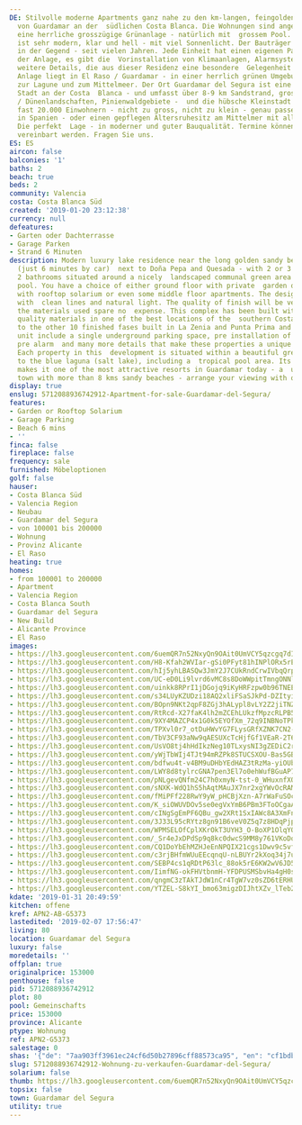 ```yaml
---
DE: Stilvolle moderne Apartments ganz nahe zu den km-langen, feingoldenen Sandstränden
  von Guardamar an der  südlichen Costa Blanca. Die Wohnungen sind angelegt rund um
  eine herrliche grosszügige Grünanlage - natürlich mit  grossem Pool. Das Design
  ist sehr modern, klar und hell - mit viel Sonnenlicht. Der Bauträger ist einer der  angesehensten
  in der Gegend - seit vielen Jahren. Jede Einheit hat einen eigenen Parkplatz in
  der Anlage, es gibt die  Vorinstallation von Klimaanlagen, Alarmsystemen und viele
  weitere Details, die aus dieser Residenz eine besondere  Gelegenheit machen. Die
  Anlage liegt in El Raso / Guardamar - in einer herrlich grünen Umgebung von Obstplantagen,  nahe
  zur Lagune und zum Mittelmeer. Der Ort Guardamar del Segura ist eine ganz besondere
  Stadt an der Costa  Blanca - und umfasst über 8-9 km Sandstrand, grosse Naturschutzgebiete
  / Dünenlandschaften, Pinienwaldgebiete -  und die hübsche Kleinstadt selbst mit
  fast 20.000 Einwohnern - nicht zu gross, nicht zu klein - genau passend für  Super-Ferien
  in Spanien - oder einen gepflegen Altersruhesitz am Mittelmer mit allen Versorgungseinrichten.
  Die perfekt  Lage - in moderner und guter Bauqualität. Termine können jederzeit
  vereinbart werden. Fragen Sie uns.
ES: ES
aircon: false
balconies: '1'
baths: 2
beach: true
beds: 2
community: Valencia
costa: Costa Blanca Süd
created: '2019-01-20 23:12:38'
currency: null
defeatures:
- Garten oder Dachterrasse
- Garage Parken
- Strand 6 Minuten
description: Modern luxury lake residence near the long golden sandy beaches of Guardamar
  (just 6 minutes by car)  next to Doña Pepa and Quesada - with 2 or 3 bedrooms and
  2 bathrooms situated around a nicely  landscaped communal green area and swimming
  pool. You have a choice of either ground floor with private  garden or top floor
  with rooftop solarium or even some middle floor apartments. The design is modern
  with  clean lines and natural light. The quality of finish will be very high and
  the materials used spare no  expense. This complex has been built with the finest
  quality materials in one of the best locations of the  southern Costa Blanca. Similar
  to the other 10 finished fases built in La Zenia and Punta Prima and El  Raso. Each
  unit include a single underground parking space, pre installation of air conditioning,
  pre alarm  and many more details that make these properties a unique opportunity.
  Each property in this  development is situated within a beautiful green area close
  to the blue laguna (salt lake), including a  tropical pool area. Its beautiful location
  makes it one of the most attractive resorts in Guardamar today - a  unique Costa
  town with more than 8 kms sandy beaches - arrange your viewing with our team.
display: true
enslug: 5712088936742912-Apartment-for-sale-Guardamar-del-Segura/
features:
- Garden or Rooftop Solarium
- Garage Parking
- Beach 6 mins
- ''
finca: false
fireplace: false
frequency: sale
furnished: Möbeloptionen
golf: false
hauser:
- Costa Blanca Süd
- Valencia Region
- Neubau
- Guardamar del Segura
- von 100001 bis 200000
- Wohnung
- Provinz Alicante
- El Raso
heating: true
homes:
- from 100001 to 200000
- Apartment
- Valencia Region
- Costa Blanca South
- Guardamar del Segura
- New Build
- Alicante Province
- El Raso
images:
- https://lh3.googleusercontent.com/6uemQR7n52NxyQn9OAit0UmVCY5qzcgq7dI4cGDfKf8CyBngTNL8X3F9XM36jPP52EvSfFLgC2tV7t7nJm4=w640-rj-e30-l100
- https://lh3.googleusercontent.com/H8-Kfah2WVIar-gSi0PFyt81hINPlORx5rEmj7V5ZD9MSVtHa5QxiWnj7frzNA2762c2qTI1PIhAmolehgl6=w640-rj-e30-l100
- https://lh3.googleusercontent.com/hIj5yhLBASQw3JmY2J7CUkRndCrwIVbqQrpj6GfovKFA-RUk2HhIEhBwYbCY7Z1PwzZDyYfZlAFsD4QcmqY=w640-rj-e30-l100
- https://lh3.googleusercontent.com/UC-eD0Li9lvrd6vMC8s8DoWWpitTmngONNlvrVp2h7MHVWsv-QtBtCsuVeEzlIEAt-SmyBq5GiZJq_gKStVu=w640-rj-e30-l100
- https://lh3.googleusercontent.com/uinkk8RPrI1jDGojq9iKyHRFzpw0b96TNEE6Tpt5PQwXADnk1s57XHEUlMEVZxpju2fptnsKMW9mpqw0lecEMA=w640-rj-e30-l100
- https://lh3.googleusercontent.com/s34LUyKZUDzi18AQ2xliFSaSJkPd-DZItyiPiF0cgsvZLQICWNzDrA6E_rYvCJtVa1hC0JA7hWDHT1mnUx0=w640-rj-e30-l100
- https://lh3.googleusercontent.com/BOpn9NKt2qpF8ZGj3hALypl8vLY2Z2jiTNZ63FvhcyyUc7F4Ew2uk7WzC24H4gjWho3z_wwPRGNVGbE0zN8=w640-rj-e30-l100
- https://lh3.googleusercontent.com/RtRcd-X27faK4lh2mZCEhLUkzfMpzcRLPB5ndIpYWSEgtkOmPY8Op3f-CzX-FTbGRoRr3Rpi0XUb2Zkvjg4p=w640-rj-e30-l100
- https://lh3.googleusercontent.com/9XY4MAZCP4x1G0k5EYOfXm_72q9INBNoTPkc8S15zj-fix9rlWfyJbsA4prBGnJF8bquQCM5YV5MQZ9ivS8=w640-rj-e30-l100
- https://lh3.googleusercontent.com/TPXvl0r7_otDuHWvYG7FLysGRfXZNK7CN2-K3NOehB8J12OebuQKjlfZKa9RThjAiJO3PAaIQnTpIdA202Y_=w640-rj-e30-l100
- https://lh3.googleusercontent.com/TbV3CF93aNw9qAESUXcTcHjfGf1VEaR-2T6hxOVSbHEL7_musOcit4MGaWMafzy2rfYAG5wevdKdv89weNPc=w640-rj-e30-l100
- https://lh3.googleusercontent.com/UsVO8tj4hHdIkzNeg10TLxysNI3gZEDiC2rBE06sOEcMy0TK3m6i3Jovat_GLXCKj5YW5ESvLZdeDbGYaotz=w640-rj-e30-l100
- https://lh3.googleusercontent.com/yWjTbWIj4TJt94mRZPk8STUCSXOU-Bas5GBjpU5llJxJOE3Lj-HC8mMUcaducOD5tng1PqfREREqD33be2Jo=w640-rj-e30-l100
- https://lh3.googleusercontent.com/bdfwu4t-v4BM9uDHbYEdHAZ3tRzMa-yiOUbE4XzsrvGqy19W9esFxicpiHKff-uu3DNi7I23uuaOHU0CUqQ=w640-rj-e30-l100
- https://lh3.googleusercontent.com/LWY8d8tylrcGNA7pen3El7o0ehWufBGuAP7RAmLFXhtpv9ABH5p4H_DWhp1w_5j_e_na-5jH4XR1dfj_O_JF=w640-rj-e30-l100
- https://lh3.googleusercontent.com/pNLgevQNfm24C7h0xmyN-tst-0_WHuxnfXOc4b5-7rOPp8pFX9RZUTpPf1WJTpjNAA4_c6DaH3-5vOh6Al8=w640-rj-e30-l100
- https://lh3.googleusercontent.com/sNXK-WdQ1hS5hAqtMAuJX7nr2xgYWvOcRAMYT_f9V0bjBWrsw0Y9Gim5zGwVncJbNi_Fya68JFq0aVoRJe7FCg=w640-rj-e30-l100
- https://lh3.googleusercontent.com/fMiPFf228RwY9yW_pHCBjXzn-A7rWaFuSOcwWYqXFizob_7t1aEUjeM1xhT7Wtl3R0q5ELVOPKyNjvoiXiYC=w640-rj-e30-l100
- https://lh3.googleusercontent.com/K_siOWUVDOv5se0egVxYmB6PBm3FToOCgaAl4qemcGJERAAvZRahc8E-vLyPy6XQnP6DP6HnVqK7v7tGqoE=w640-rj-e30-l100
- https://lh3.googleusercontent.com/cINgSgEmPF6QBu_gw2XRt1SxIAWc8A3XmFnpdAkITR6T2PSzCx7xFopMjiNP2MDg4nixH20z3ULUYQ5xagx6=w640-rj-e30-l100
- https://lh3.googleusercontent.com/3J33L95cRYtz8gn91B6veV0Z5q7z8HDqPjp8FUJMPEQ5EQKkKSnvHdjFzB7D2yqW5WtHIgzlOrDRYY_q1kZt=w640-rj-e30-l100
- https://lh3.googleusercontent.com/WPMSELOfCplXKrOkT3UYH3_O-BoXP1OlqYOdxaEEZp1TbZe6BMmjOZhMzPTnsIE8w6wEzYn_Rl_9QMNcTxQu=w640-rj-e30-l100
- https://lh3.googleusercontent.com/_Sr4eJxDPdSp9q8kc0dwcS9MM8y761VKoDqPSJI3ieQguGVUXmE48jlhBZXmSajNGcttQkkN6mhzZA3Nz95VUg=w640-rj-e30-l100
- https://lh3.googleusercontent.com/CQ1DoYbEhMZHJeEnNPQIX21cgs1Dwv9c5vfwA_CrRrhzTo7Wz75R2KRhkFDcibB9Owvgy_aKb3xzxsRK2VTGiw=w640-rj-e30-l100
- https://lh3.googleusercontent.com/c3rjBHfmWUuEEcqnqU-nLBUYr2kXoq34j7uHJ7eEtYiHsS1rTCzcILrk0EZTxnwTJShDKqPF3dVUtoQ7CaOF=w640-rj-e30-l100
- https://lh3.googleusercontent.com/SEBP4cs1qRDtP63lc_88ok5rE6KW2wV6JD5RGKnT2XCv8ZtRa0o9GXr1s7Zri_79RjhRTQBj1odRQd3D7LA=w640-rj-e30-l100
- https://lh3.googleusercontent.com/IimfNG-okFHVtbnmH-YFDPUSMSbvHa4gH0sSsOL6j0hApdNUwxri8YVyOpoB1Ehw91AJpm6XduN91-hJOqY=w640-rj-e30-l100
- https://lh3.googleusercontent.com/qngmC3zTAkTJdW1nCr4TgW7vz0sZD6tERHUBqVpGaWtCBoUeGZnbk8TIiAtkHZbzUwXu15wjA8ga_jpgOXFazA=w640-rj-e30-l100
- https://lh3.googleusercontent.com/YTZEL-S8kYI_bmo63migzDIJhtXZv_lTeb2EXZEoSOxisfn6tBALDCbs_Ojweoef5xMv92SOZIg36Oe-gnwd=w640-rj-e30-l100
kdate: '2019-01-31 20:49:59'
kitchen: offene
kref: APN2-AB-G5373
lastedited: '2019-02-07 17:56:47'
living: 80
location: Guardamar del Segura
luxury: false
moredetails: ''
offplan: true
originalprice: 153000
penthouse: false
pid: 5712088936742912
plot: 80
pool: Gemeinschafts
price: 153000
province: Alicante
ptype: Wohnung
ref: APN2-G5373
salestage: 0
shas: '{"de": "7aa903ff3961ec24cf6d50b27896cff88573ca95", "en": "cf1bdb41292800bf8b429fb85b3c5511e669f779"}'
slug: 5712088936742912-Wohnung-zu-verkaufen-Guardamar-del-Segura/
solarium: false
thumb: https://lh3.googleusercontent.com/6uemQR7n52NxyQn9OAit0UmVCY5qzcgq7dI4cGDfKf8CyBngTNL8X3F9XM36jPP52EvSfFLgC2tV7t7nJm4=w400-h240-n-rj-e30-l100
topsix: false
town: Guardamar del Segura
utility: true
---
```

